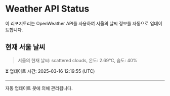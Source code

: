 
# Weather API Status

이 리포지토리는 OpenWeather API를 사용하여 서울의 날씨 정보를 자동으로 업데이트합니다.

## 현재 서울 날씨
> 서울의 현재 날씨: scattered clouds, 온도: 2.69°C, 습도: 40%

⏳ 업데이트 시간: 2025-03-16 12:19:55 (UTC)

---
자동 업데이트 봇에 의해 관리됩니다.
